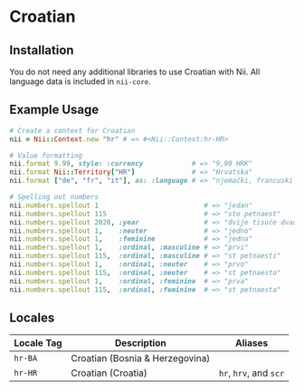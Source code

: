 <!-- This file has been generated. Source: languages/_template.md.erb -->

# Croatian

## Installation

You do not need any additional libraries to use Croatian with Nii.
All language data is included in `nii-core`.

## Example Usage

``` ruby
# Create a context for Croatian
nii = Nii::Context.new "hr" # => #<Nii::Context:hr-HR>

# Value formatting
nii.format 9.99, style: :currency            # => "9,99 HRK"
nii.format Nii::Territory["HR"]              # => "Hrvatska"
nii.format ["de", "fr", "it"], as: :language # => "njemački, francuski i talijanski"

# Spelling out numbers
nii.numbers.spellout 1                          # => "jedan"
nii.numbers.spellout 115                        # => "sto petnaest"
nii.numbers.spellout 2020, :year                # => "dvije tisuće dvadeset"
nii.numbers.spellout 1,    :neuter              # => "jedno"
nii.numbers.spellout 1,    :feminine            # => "jedna"
nii.numbers.spellout 1,    :ordinal, :masculine # => "prvi"
nii.numbers.spellout 115,  :ordinal, :masculine # => "st petnaesti"
nii.numbers.spellout 1,    :ordinal, :neuter    # => "prvo"
nii.numbers.spellout 115,  :ordinal, :neuter    # => "st petnaesto"
nii.numbers.spellout 1,    :ordinal, :feminine  # => "prva"
nii.numbers.spellout 115,  :ordinal, :feminine  # => "st petnaesta"
```


## Locales

<table>
  <thead>
    <tr>
      <th>Locale Tag</th>
      <th>Description</th>
      <th>Aliases</th>
    </tr>
  </thead>
  <tbody>
    <tr>
      <td><code>hr-BA</code></td>
      <td>Croatian (Bosnia &amp; Herzegovina)</td>
      <td></td>
    </tr>
    <tr>
      <td><code>hr-HR</code></td>
      <td>Croatian (Croatia)</td>
      <td><code>hr</code>, <code>hrv</code>, and <code>scr</code></td>
    </tr>
  </tbody>
</table>


